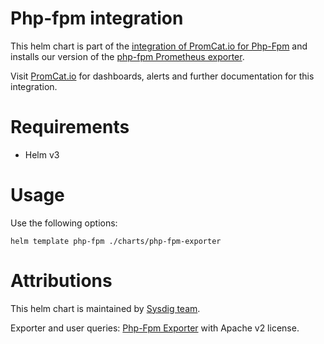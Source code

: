 # Php-fpm integration
This helm chart is part of the [integration of PromCat.io for Php-Fpm](https://promcat.io/apps/php-fpm) and installs our version of the [php-fpm Prometheus exporter](https://github.com/hipages/php-fpm_exporter).

Visit [PromCat.io](https://promcat.io/apps/php-fpm) for dashboards, alerts and further documentation for this integration. 

# Requirements
* Helm v3

# Usage

Use the following options: 
```
helm template php-fpm ./charts/php-fpm-exporter
```

# Attributions
This helm chart is maintained by [Sysdig team](https://sysdig.com/).

Exporter and user queries: [Php-Fpm Exporter](https://github.com/hipages/php-fpm_exporter) with Apache v2 license. 
